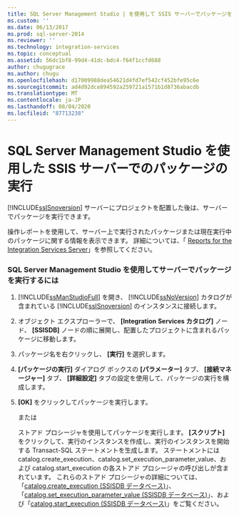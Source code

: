 ```yaml
---
title: SQL Server Management Studio | を使用して SSIS サーバーでパッケージを実行するMicrosoft Docs
ms.custom: ''
ms.date: 06/13/2017
ms.prod: sql-server-2014
ms.reviewer: ''
ms.technology: integration-services
ms.topic: conceptual
ms.assetid: 56dc1bf8-99d4-41dc-bdc4-f64f1ccfd688
author: chugugrace
ms.author: chugu
ms.openlocfilehash: d17009988dea54621d4fd7ef542cf452bfe95c6e
ms.sourcegitcommit: ad4d92dce894592a259721a1571b1d8736abacdb
ms.translationtype: MT
ms.contentlocale: ja-JP
ms.lasthandoff: 08/04/2020
ms.locfileid: "87713238"
---
```

# <a name="run-a-package-on-the-ssis-server-using-sql-server-management-studio"></a>SQL Server Management Studio を使用した SSIS サーバーでのパッケージの実行
  [!INCLUDE[ssISnoversion](../includes/ssisnoversion-md.md)] サーバーにプロジェクトを配置した後は、サーバーでパッケージを実行できます。  
  
 操作レポートを使用して、サーバー上で実行されたパッケージまたは現在実行中のパッケージに関する情報を表示できます。 詳細については、「 [Reports for the Integration Services Server](../../2014/integration-services/reports-for-the-integration-services-server.md)」を参照してください。  
  
### <a name="to-run-a-package-on-the-server-using-sql-server-management-studio"></a>SQL Server Management Studio を使用してサーバーでパッケージを実行するには  
  
1.  [!INCLUDE[ssManStudioFull](../includes/ssmanstudiofull-md.md)] を開き、 [!INCLUDE[ssNoVersion](../includes/ssnoversion-md.md)] カタログが含まれている [!INCLUDE[ssISnoversion](../includes/ssisnoversion-md.md)] のインスタンスに接続します。  
  
2.  オブジェクト エクスプローラーで、 **[Integration Services カタログ]** ノード、 **[SSISDB]** ノードの順に展開し、配置したプロジェクトに含まれるパッケージに移動します。  
  
3.  パッケージ名を右クリックし、 **[実行]** を選択します。  
  
4.  **[パッケージの実行]** ダイアログ ボックスの **[パラメーター]** タブ、 **[接続マネージャー]** タブ、 **[詳細設定]** タブの設定を使用して、パッケージの実行を構成します。  
  
5.  **[OK]** をクリックしてパッケージを実行します。  
  
     または  
  
     ストアド プロシージャを使用してパッケージを実行します。 **[スクリプト]** をクリックして、実行のインスタンスを作成し、実行のインスタンスを開始する Transact-SQL ステートメントを生成します。 ステートメントには catalog.create_execution、catalog.set_execution_parameter_value、および catalog.start_execution の各ストアド プロシージャの呼び出しが含まれています。 これらのストアド プロシージャの詳細については、「[catalog.create_execution (SSISDB データベース)](/sql/integration-services/system-stored-procedures/catalog-create-execution-ssisdb-database)」、「[catalog.set_execution_parameter_value (SSISDB データベース)](/sql/integration-services/system-stored-procedures/catalog-set-execution-parameter-value-ssisdb-database)」、および「[catalog.start_execution (SSISDB データベース)](/sql/integration-services/system-stored-procedures/catalog-start-execution-ssisdb-database)」をご覧ください。  
  
  
